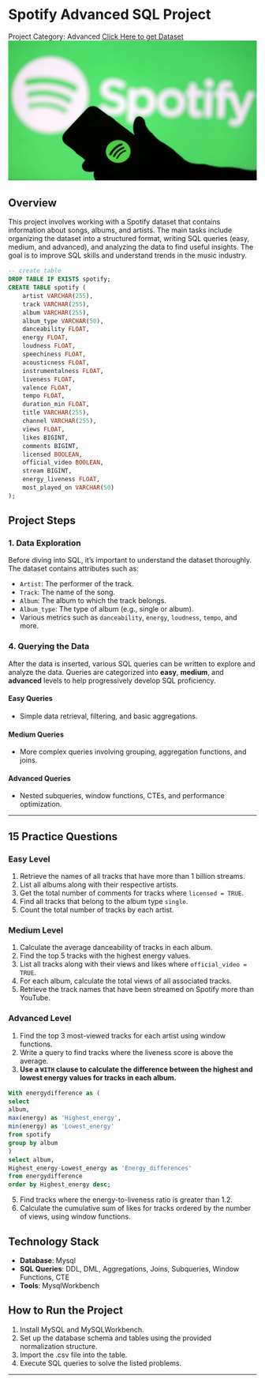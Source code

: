 # Spotify Advanced SQL Project
Project Category: Advanced
[Click Here to get Dataset](https://www.kaggle.com/datasets/sanjanchaudhari/spotify-dataset)
 ![Image Alt](https://github.com/San-Zay1/Spotify/blob/5e45474e58f7ad02742615123d1b7a62aa8397fc/spotify_logo.jpg)

## Overview
This project involves working with a Spotify dataset that contains information about songs, albums, and artists. The main tasks include organizing the dataset into a structured format, writing SQL queries (easy, medium, and advanced), and analyzing the data to find useful insights. The goal is to improve SQL skills and understand trends in the music industry.

```sql
-- create table
DROP TABLE IF EXISTS spotify;
CREATE TABLE spotify (
    artist VARCHAR(255),
    track VARCHAR(255),
    album VARCHAR(255),
    album_type VARCHAR(50),
    danceability FLOAT,
    energy FLOAT,
    loudness FLOAT,
    speechiness FLOAT,
    acousticness FLOAT,
    instrumentalness FLOAT,
    liveness FLOAT,
    valence FLOAT,
    tempo FLOAT,
    duration_min FLOAT,
    title VARCHAR(255),
    channel VARCHAR(255),
    views FLOAT,
    likes BIGINT,
    comments BIGINT,
    licensed BOOLEAN,
    official_video BOOLEAN,
    stream BIGINT,
    energy_liveness FLOAT,
    most_played_on VARCHAR(50)
);
```
## Project Steps

### 1. Data Exploration
Before diving into SQL, it’s important to understand the dataset thoroughly. The dataset contains attributes such as:
- `Artist`: The performer of the track.
- `Track`: The name of the song.
- `Album`: The album to which the track belongs.
- `Album_type`: The type of album (e.g., single or album).
- Various metrics such as `danceability`, `energy`, `loudness`, `tempo`, and more.

### 4. Querying the Data
After the data is inserted, various SQL queries can be written to explore and analyze the data. Queries are categorized into **easy**, **medium**, and **advanced** levels to help progressively develop SQL proficiency.

#### Easy Queries
- Simple data retrieval, filtering, and basic aggregations.
  
#### Medium Queries
- More complex queries involving grouping, aggregation functions, and joins.
  
#### Advanced Queries
- Nested subqueries, window functions, CTEs, and performance optimization.
  
---

## 15 Practice Questions

### Easy Level
1. Retrieve the names of all tracks that have more than 1 billion streams.
2. List all albums along with their respective artists.
3. Get the total number of comments for tracks where `licensed = TRUE`.
4. Find all tracks that belong to the album type `single`.
5. Count the total number of tracks by each artist.

### Medium Level
1. Calculate the average danceability of tracks in each album.
2. Find the top 5 tracks with the highest energy values.
3. List all tracks along with their views and likes where `official_video = TRUE`.
4. For each album, calculate the total views of all associated tracks.
5. Retrieve the track names that have been streamed on Spotify more than YouTube.

### Advanced Level
1. Find the top 3 most-viewed tracks for each artist using window functions.
2. Write a query to find tracks where the liveness score is above the average.
3. **Use a `WITH` clause to calculate the difference between the highest and lowest energy values for tracks in each album.**
```sql
With energydifference as (
select 
album,
max(energy) as 'Highest_energy',
min(energy) as 'Lowest_energy'
from spotify
group by album
)
select album,
Highest_energy-Lowest_energy as 'Energy_differences' 
from energydifference 
order by Highest_energy desc;
```
   
5. Find tracks where the energy-to-liveness ratio is greater than 1.2.
6. Calculate the cumulative sum of likes for tracks ordered by the number of views, using window functions.



## Technology Stack
- **Database**: Mysql
- **SQL Queries**: DDL, DML, Aggregations, Joins, Subqueries, Window Functions, CTE
- **Tools**: MysqlWorkbench

## How to Run the Project
1. Install MySQL and MySQLWorkbench.
2. Set up the database schema and tables using the provided normalization structure.
3. Import the .csv file into the table.
4. Execute SQL queries to solve the listed problems.

---


